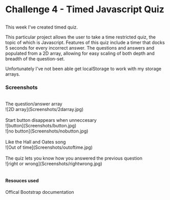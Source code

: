 # Challenge 4 - Timed Javascript Quiz

##
This week I've created timed quiz.

This particular project allows the user to take a time restricted quiz, the topic of which is Javascript. Features of this quiz include a timer that docks 5 seconds for every incorrect answer. The questions and answers and populated from a 2D array, allowing for easy scaling of both depth and breadth of the question-set.

Unfortunately I've not been able get localStorage to work with my storage arrays.

### Screenshots 
<br />
The question/answer array<br />
![2D array](Screenshots/2darray.jpg)<br />
<br />
Start button disappears when unneccesary<br /> 
![button](Screenshots/button.jpg)<br />
![no button](Screenshots/nobutton.jpg)<br />
<br />
Like the Hall and Oates song<br />
![Out of time](Screenshots/outoftime.jpg)<br />
<br />
The quiz lets you know how you answered the previous question<br />
![right or wrong](Screenshots/rightwrong.jpg)<br /><br />

#### Resouces used 
Offical Bootstrap documentation
